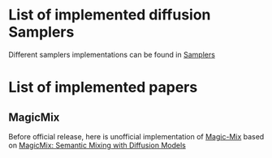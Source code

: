 # List of implemented diffusion Samplers
Different samplers implementations can be found in [Samplers](https://github.com/skylooop/DiffusionModels/tree/master/Samplers)

# List of implemented papers

## MagicMix
Before official release, here is unofficial implementation of [Magic-Mix](https://github.com/skylooop/DiffusionModels/tree/master/MagicMix_mini) based on [MagicMix: Semantic Mixing with Diffusion Models](https://arxiv.org/pdf/2210.16056.pdf)